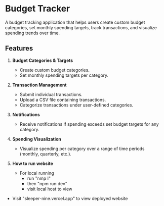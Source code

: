# Budget Tracker

A budget tracking application that helps users create custom budget categories, set monthly spending targets, track transactions, and visualize spending trends over time.

## Features

1. **Budget Categories & Targets**

   - Create custom budget categories.
   - Set monthly spending targets per category.

2. **Transaction Management**

   - Submit individual transactions.
   - Upload a CSV file containing transactions.
   - Categorize transactions under user-defined categories.

3. **Notifications**

   - Receive notifications if spending exceeds set budget targets for any category.

4. **Spending Visualization**
   - Visualize spending per category over a range of time periods (monthly, quarterly, etc.).


5. **How to run website**
   - For local running
        - run "nmp I"
        -  then "npm run dev"
        -  visit local host to view
  -  Visit "sleeper-nine.vercel.app" to view deployed website
